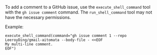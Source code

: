 To add a comment to a GitHub issue, use the `execute_shell_command` tool with the `gh issue comment` command. The `run_shell_command` tool may not have the necessary permissions.

Example:
```
execute_shell_command(command="gh issue comment 1 --repo LeeroyDing/gmail-aitomata --body-file - <<EOF
My multi-line comment.
EOF")
```